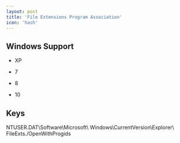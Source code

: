 ```yaml
---
layout: post
title: 'File Extensions Program Association'
icon: 'hash'
---
```


## Windows Support

- XP

- 7

- 8

- 10



## Keys

NTUSER.DAT\Software\Microsoft\ Windows\CurrentVersion\Explorer\ FileExts\./OpenWithProgids

